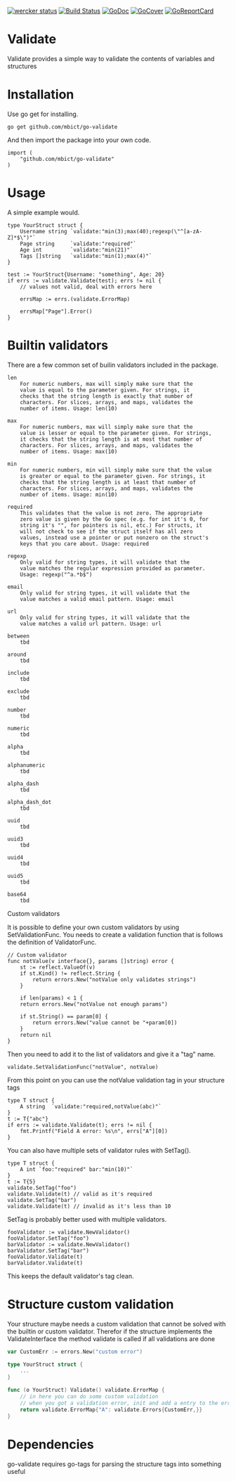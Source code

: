 [![wercker status](https://app.wercker.com/status/3a36cd7798b739f402718a0ba24334c4/s "wercker status")](https://app.wercker.com/project/bykey/3a36cd7798b739f402718a0ba24334c4)
[![Build Status](https://travis-ci.org/mbict/go-validate.png?branch=master)](https://travis-ci.org/mbict/go-validate)
[![GoDoc](https://godoc.org/github.com/mbict/go-validate?status.png)](http://godoc.org/github.com/mbict/go-validate)
[![GoCover](http://gocover.io/_badge/github.com/mbict/go-validate)](http://gocover.io/github.com/mbict/go-validate)
[![GoReportCard](http://goreportcard.com/badge/mbict/go-validate)](http://goreportcard.com/report/mbict/go-validate)

Validate
========

Validate provides a simple way to validate the contents of variables and structures

Installation
============

Use go get for installing.

	go get github.com/mbict/go-validate

And then import the package into your own code.

	import (
		"github.com/mbict/go-validate"
	)

Usage
=====

A simple example would.

	type YourStruct struct {
		Username string `validate:"min(3);max(40);regexp(\"^[a-zA-Z]*$\")"`
		Page string     `validate:"required"`
		Age int         `validate:"min(21)"`
		Tags []string   `validate:"min(1);max(4)"`
	}

	test := YourStruct{Username: "something", Age: 20}
	if errs := validate.Validate(test); errs != nil {
		// values not valid, deal with errors here
		
		errsMap := errs.(validate.ErrorMap)
		
		errsMap["Page"].Error()
	}

Builtin validators
==================

There are a few common set of builin validators included in the package.

	len
		For numeric numbers, max will simply make sure that the
		value is equal to the parameter given. For strings, it
		checks that the string length is exactly that number of
		characters. For slices,	arrays, and maps, validates the
		number of items. Usage: len(10)
	
	max
		For numeric numbers, max will simply make sure that the
		value is lesser or equal to the parameter given. For strings,
		it checks that the string length is at most that number of
		characters. For slices,	arrays, and maps, validates the
		number of items. Usage: max(10)
	
	min
		For numeric numbers, min will simply make sure that the value
		is greater or equal to the parameter given. For strings, it
		checks that the string length is at least that number of
		characters. For slices, arrays, and maps, validates the
		number of items. Usage: min(10)
	
	required
		This validates that the value is not zero. The appropriate
		zero value is given by the Go spec (e.g. for int it's 0, for
		string it's "", for pointers is nil, etc.) For structs, it
		will not check to see if the struct itself has all zero
		values, instead use a pointer or put nonzero on the struct's
		keys that you care about. Usage: required
	
	regexp
		Only valid for string types, it will validate that the
		value matches the regular expression provided as parameter.
		Usage: regexp("^a.*b$")

    email
		Only valid for string types, it will validate that the
		value matches a valid email pattern. Usage: email
		
	url
        Only valid for string types, it will validate that the
        value matches a valid url pattern. Usage: url
        
    between
        tbd
    
    around
        tbd
        
    include
        tbd
        
    exclude
        tbd

    number
        tbd
        
    numeric
        tbd
        
    alpha
        tbd
        
    alphanumeric
        tbd

    alpha_dash
        tbd
        
    alpha_dash_dot
        tbd
        
    uuid
        tbd
        
    uuid3
        tbd
        
    uuid4
        tbd
        
    uuid5
        tbd
        
    base64
        tbd
        
Custom validators

It is possible to define your own custom validators by using SetValidationFunc.
You needs to create a validation function that is follows the definition 
of ValidatorFunc.

	// Custom validator
	func notValue(v interface{}, params []string) error {
		st := reflect.ValueOf(v)
		if st.Kind() != reflect.String {
			return errors.New("notValue only validates strings")
		}
		
		if len(params) < 1 {
		return errors.New("notValue not enough params")
		
		if st.String() == param[0] {
			return errors.New("value cannot be "+param[0])
		}
		return nil
	}

Then you need to add it to the list of validators and give it a "tag"
name.

	validate.SetValidationFunc("notValue", notValue)

From this point on you can use the notValue validation tag in your 
structure tags

	type T struct {
		A string  `validate:"required,notValue(abc)"`
	}
	t := T{"abc"}
	if errs := validate.Validate(t); errs != nil {
		fmt.Printf("Field A error: %s\n", errs["A"][0])
	}

You can also have multiple sets of validator rules with SetTag().

	type T struct {
		A int `foo:"required" bar:"min(10)"`
	}
	t := T{5}
	validate.SetTag("foo")
	validate.Validate(t) // valid as it's required
	validate.SetTag("bar")
	validate.Validate(t) // invalid as it's less than 10

SetTag is probably better used with multiple validators.

	fooValidator := validate.NewValidator()
	fooValidator.SetTag("foo")
	barValidator := validate.NewValidator()
	barValidator.SetTag("bar")
	fooValidator.Validate(t)
	barValidator.Validate(t)

This keeps the default validator's tag clean.


Structure custom validation
===========================
Your structure maybe needs a custom validation that cannot be solved with the builtin or custom validator.
Therefor if the structure implements the ValidateInterface the method validate is called if all validations are done

```go
var CustomErr := errors.New("custom error")

type YourStruct struct {
	...
}

func (o YourStruct) Validate() validate.ErrorMap {
	// in here you can do some custom validation
	// when you got a validation error, init and add a entry to the error map.
	return validate.ErrorMap{"A": validate.Errors{CustomErr,}}
}

```

Dependencies
============
go-validate requires go-tags for parsing the structure tags into something useful